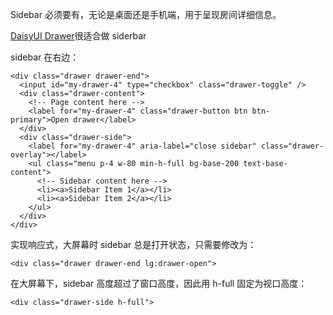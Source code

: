 
Sidebar 必须要有，无论是桌面还是手机端，用于呈现房间详细信息。


[DaisyUI Drawer](https://daisyui.com/components/drawer/)很适合做 siderbar

sidebar 在右边：

```
<div class="drawer drawer-end">
  <input id="my-drawer-4" type="checkbox" class="drawer-toggle" />
  <div class="drawer-content">
    <!-- Page content here -->
    <label for="my-drawer-4" class="drawer-button btn btn-primary">Open drawer</label>
  </div>
  <div class="drawer-side">
    <label for="my-drawer-4" aria-label="close sidebar" class="drawer-overlay"></label>
    <ul class="menu p-4 w-80 min-h-full bg-base-200 text-base-content">
      <!-- Sidebar content here -->
      <li><a>Sidebar Item 1</a></li>
      <li><a>Sidebar Item 2</a></li>
    </ul>
  </div>
</div>
```

实现响应式，大屏幕时 sidebar 总是打开状态，只需要修改为：


    <div class="drawer drawer-end lg:drawer-open">

在大屏幕下，sidebar 高度超过了窗口高度，因此用 h-full 固定为视口高度：

    <div class="drawer-side h-full">

